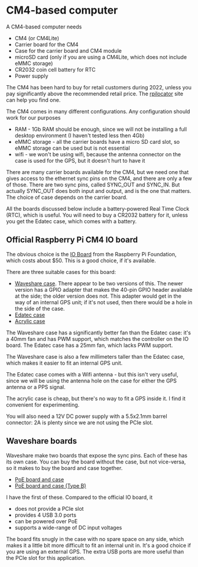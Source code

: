 # CM4-based computer

A CM4-based computer needs

* CM4 (or CM4Lite)
* Carrier board for the CM4
* Case for the carrier board and CM4 module
* microSD card (only if you are using a CM4Lite, which does not include eMMC storage)
* CR2032 coin cell battery for RTC 
* Power supply

The CM4 has been hard to buy for retail customers during 2022, unless you pay significantly above the recommended retail price. The [rpilocator](https://rpilocator.com/) site can help you find one.

The CM4 comes in many different configurations. Any configuration should work for our purposes

- RAM - 1Gb RAM should be enough, since we will not be installing a full desktop environment (I haven't tested less then 4Gb)
- eMMC storage - all the carrier boards have a micro SD card slot, so eMMC storage can be used but is not essential
- wifi - we won't be using wifi, because the antenna connector on the case is used for the GPS, but it doesn't hurt to have it

There are many carrier boards available for the CM4, but we need one that
gives access to the ethernet sync pins on the CM4, and there are only a few of those. There are two sync pins, called SYNC_OUT and SYNC_IN. But actually SYNC_OUT does both input and output, and is the one that matters. The choice of case depends on the carrier board.

All the boards discussed below include a battery-powered Real Time Clock (RTC), which is useful. You will need to buy a CR2032 battery for it, unless you get the Edatec case, which comes with a battery.

## Official Raspberry Pi CM4 IO board

The obvious choice is the [IO Board](https://www.raspberrypi.com/products/compute-module-4-io-board/) from the Raspberry Pi Foundation, which costs about $50. This is a good choice, if it's available.

There are three suitable cases for this board:

* [Waveshare case](https://www.waveshare.com/product/cm4-io-board-case-a.htm). There appear to be two versions of this. The newer version has a GPIO adapter that makes the 40-pin GPIO header available at the side; the older version does not.  This adapter would get in the way of an internal GPS unit; if it's not used, then there would be a hole in the side of the case.
* [Edatec case](https://www.edatec.cn/en/Product/Accessories/2021/0322/101.html)
* [Acrylic case](https://www.aliexpress.com/item/1005002085299389.html)

The Waveshare case has a significantly better fan than the Edatec case: it's a 40mm fan and has PWM support, which matches the controller on the IO board. The Edatec case has a 25mm fan, which lacks PWM support.

The Waveshare case is also a few millimeters taller than the Edatec case, which makes it easier to fit an internal GPS unit.

The Edatec case comes with a Wifi antenna - but this isn't very useful, since we will be using the antenna hole on the case
for either the GPS antenna or a PPS signal.

The acrylic case is cheap, but there's no way to fit a GPS inside it. I find it convenient for experimenting.

You will also need a 12V DC power supply with a 5.5x2.1mm barrel connector: 2A is plenty since we are not using the PCIe slot.

## Waveshare boards

Waveshare make two boards that expose the sync pins. Each of these has its own case. You can buy the board without the case, but not vice-versa, so it makes to buy the board and case together.

* [PoE board and case](https://www.waveshare.com/product/cm4-io-poe-box-a.htm)
* [PoE board and case (Type B)](https://www.waveshare.com/product/cm4-io-poe-box-b.htm)

I have the first of these. Compared to the official IO board, it

- does not provide a PCIe slot
- provides 4 USB 3.0 ports
- can be powered over PoE
- supports a wide-range of DC input voltages

The board fits snugly in the case with no spare space on any side, which makes it a little bit more difficult to fit an internal unit in.  It's a good choice if you are using an external GPS. The extra USB ports are more useful than the PCIe slot for this application.

